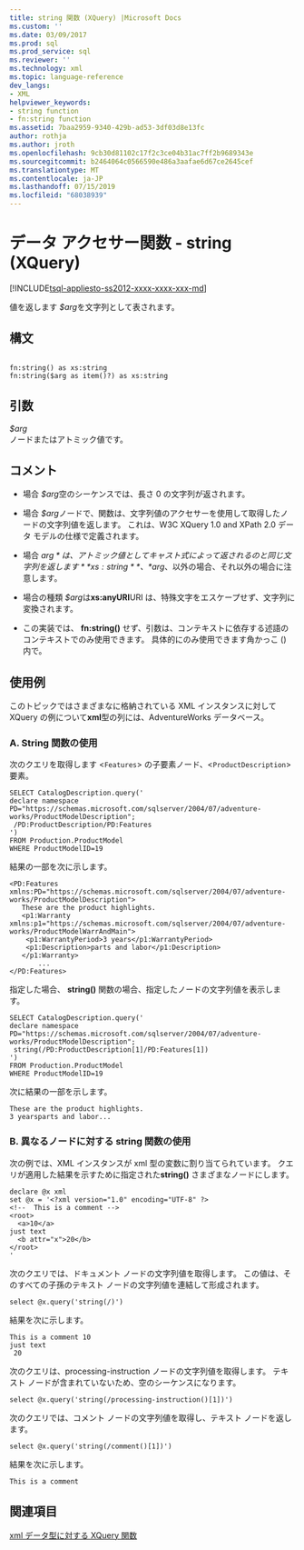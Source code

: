 ```yaml
---
title: string 関数 (XQuery) |Microsoft Docs
ms.custom: ''
ms.date: 03/09/2017
ms.prod: sql
ms.prod_service: sql
ms.reviewer: ''
ms.technology: xml
ms.topic: language-reference
dev_langs:
- XML
helpviewer_keywords:
- string function
- fn:string function
ms.assetid: 7baa2959-9340-429b-ad53-3df03d8e13fc
author: rothja
ms.author: jroth
ms.openlocfilehash: 9cb30d81102c17f2c3ce04b31ac7ff2b9689343e
ms.sourcegitcommit: b2464064c0566590e486a3aafae6d67ce2645cef
ms.translationtype: MT
ms.contentlocale: ja-JP
ms.lasthandoff: 07/15/2019
ms.locfileid: "68038939"
---
```

# <a name="data-accessor-functions---string-xquery"></a>データ アクセサー関数 - string (XQuery)
[!INCLUDE[tsql-appliesto-ss2012-xxxx-xxxx-xxx-md](../includes/tsql-appliesto-ss2012-xxxx-xxxx-xxx-md.md)]

  値を返します *$arg*を文字列として表されます。  
  
## <a name="syntax"></a>構文  
  
```  
  
fn:string() as xs:string  
fn:string($arg as item()?) as xs:string  
```  
  
## <a name="arguments"></a>引数  
 *$arg*  
 ノードまたはアトミック値です。  
  
## <a name="remarks"></a>コメント  
  
-   場合 *$arg*空のシーケンスでは、長さ 0 の文字列が返されます。  
  
-   場合 *$arg*ノードで、関数は、文字列値のアクセサーを使用して取得したノードの文字列値を返します。 これは、W3C XQuery 1.0 and XPath 2.0 データ モデルの仕様で定義されます。  
  
-   場合 *$arg*は、アトミック値としてキャスト式によって返されるのと同じ文字列を返します**xs:string**、 *$arg*、以外の場合、それ以外の場合に注意します。  
  
-   場合の種類 *$arg*は**xs:anyURI**URI は、特殊文字をエスケープせず、文字列に変換されます。  
  
-   この実装では、 **fn:string()** せず、引数は、コンテキストに依存する述語のコンテキストでのみ使用できます。 具体的にのみ使用できます角かっこ () 内で。  
  
## <a name="examples"></a>使用例  
 このトピックではさまざまなに格納されている XML インスタンスに対して XQuery の例について**xml**型の列には、AdventureWorks データベース。  
  
### <a name="a-using-the-string-function"></a>A. String 関数の使用  
 次のクエリを取得します <`Features`> の子要素ノード、<`ProductDescription`> 要素。  
  
```  
SELECT CatalogDescription.query('  
declare namespace PD="https://schemas.microsoft.com/sqlserver/2004/07/adventure-works/ProductModelDescription";  
 /PD:ProductDescription/PD:Features  
')  
FROM Production.ProductModel  
WHERE ProductModelID=19  
```  
  
 結果の一部を次に示します。  
  
```  
<PD:Features xmlns:PD="https://schemas.microsoft.com/sqlserver/2004/07/adventure-works/ProductModelDescription">  
   These are the product highlights.   
   <p1:Warranty xmlns:p1="https://schemas.microsoft.com/sqlserver/2004/07/adventure-works/ProductModelWarrAndMain">  
    <p1:WarrantyPeriod>3 years</p1:WarrantyPeriod>  
    <p1:Description>parts and labor</p1:Description>  
   </p1:Warranty>  
       ...  
</PD:Features>  
```  
  
 指定した場合、 **string()** 関数の場合、指定したノードの文字列値を表示します。  
  
```  
SELECT CatalogDescription.query('  
declare namespace PD="https://schemas.microsoft.com/sqlserver/2004/07/adventure-works/ProductModelDescription";  
 string(/PD:ProductDescription[1]/PD:Features[1])  
')  
FROM Production.ProductModel  
WHERE ProductModelID=19  
```  
  
 次に結果の一部を示します。  
  
```  
These are the product highlights.   
3 yearsparts and labor...    
```  
  
### <a name="b-using-the-string-function-on-various-nodes"></a>B. 異なるノードに対する string 関数の使用  
 次の例では、XML インスタンスが xml 型の変数に割り当てられています。 クエリが適用した結果を示すために指定された**string()** さまざまなノードにします。  
  
```  
declare @x xml  
set @x = '<?xml version="1.0" encoding="UTF-8" ?>  
<!--  This is a comment -->  
<root>  
  <a>10</a>  
just text  
  <b attr="x">20</b>  
</root>  
'  
```  
  
 次のクエリでは、ドキュメント ノードの文字列値を取得します。 この値は、そのすべての子孫のテキスト ノードの文字列値を連結して形成されます。  
  
```  
select @x.query('string(/)')  
```  
  
 結果を次に示します。  
  
```  
This is a comment 10  
just text  
 20  
```  
  
 次のクエリは、processing-instruction ノードの文字列値を取得します。 テキスト ノードが含まれていないため、空のシーケンスになります。  
  
```  
select @x.query('string(/processing-instruction()[1])')  
```  
  
 次のクエリでは、コメント ノードの文字列値を取得し、テキスト ノードを返します。  
  
```  
select @x.query('string(/comment()[1])')  
```  
  
 結果を次に示します。  
  
```  
This is a comment   
```  
  
## <a name="see-also"></a>関連項目  
 [xml データ型に対する XQuery 関数](../xquery/xquery-functions-against-the-xml-data-type.md)  
  
  
